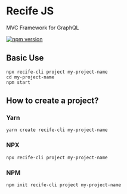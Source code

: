# Recife JS

MVC Framework for GraphQL

[![npm version](https://badge.fury.io/js/recife.svg)](https://www.npmjs.com/package/recife)

## Basic Use

```
npx recife-cli project my-project-name
cd my-project-name
npm start
```

## How to create a project?

### Yarn

```
yarn create recife-cli my-project-name
```

### NPX

```
npx recife-cli project my-project-name
```

### NPM

```
npm init recife-cli project my-project-name
```
